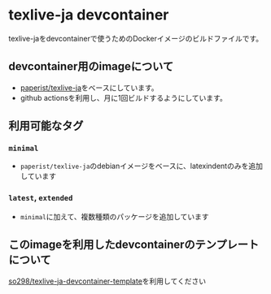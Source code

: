 # texlive-ja devcontainer

texlive-jaをdevcontainerで使うためのDockerイメージのビルドファイルです。

## devcontainer用のimageについて

- [paperist/texlive-ja](https://hub.docker.com/r/paperist/texlive-ja)をベースにしています。
- github actionsを利用し、月に1回ビルドするようにしています。

## 利用可能なタグ

### `minimal`

- `paperist/texlive-ja`のdebianイメージをベースに、latexindentのみを追加しています

### `latest`, `extended`

- `minimal`に加えて、複数種類のパッケージを追加しています

## このimageを利用したdevcontainerのテンプレートについて

[so298/texlive-ja-devcontainer-template](https://github.com/so298/texlive-ja-devcontainer-template)を利用してください
